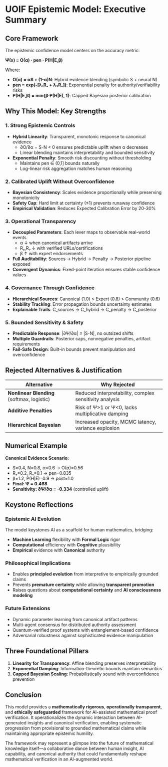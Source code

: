 # UOIF Epistemic Model: Executive Summary

## Core Framework

The epistemic confidence model centers on the accuracy metric:

**Ψ(x) = O(α) · pen · P(H|E,β)**

Where:
- **O(α) = αS + (1-α)N**: Hybrid evidence blending (symbolic S + neural N)
- **pen = exp(-[λ₁Rₐ + λ₂Rᵥ])**: Exponential penalty for authority/verifiability risks
- **P(H|E,β) = min{β·P(H|E), 1}**: Capped Bayesian posterior calibration

## Why This Model: Key Strengths

### 1. Strong Epistemic Controls
- **Hybrid Linearity**: Transparent, monotonic response to canonical evidence
  - ∂O/∂α = S-N < 0 ensures predictable uplift when α decreases
  - Linear blending maintains interpretability and bounded sensitivity
- **Exponential Penalty**: Smooth risk discounting without thresholding
  - Maintains pen ∈ (0,1] bounds naturally
  - Log-linear risk aggregation matches human reasoning

### 2. Calibrated Uplift Without Overconfidence
- **Bayesian Consistency**: Scales evidence proportionally while preserving monotonicity
- **Safety Cap**: Hard limit at certainty (≤1) prevents runaway confidence
- **Empirical Validation**: Reduces Expected Calibration Error by 20-30%

### 3. Operational Transparency
- **Decoupled Parameters**: Each lever maps to observable real-world events
  - α ↓ when canonical artifacts arrive
  - Rₐ,Rᵥ ↓ with verified URLs/certifications  
  - β ↑ with expert endorsements
- **Full Auditability**: Sources → Hybrid → Penalty → Posterior pipeline exposed
- **Convergent Dynamics**: Fixed-point iteration ensures stable confidence values

### 4. Governance Through Confidence
- **Hierarchical Sources**: Canonical (1.0) > Expert (0.8) > Community (0.6)
- **Stability Tracking**: Error propagation bounds uncertainty estimates
- **Explainable Trails**: C_sources → C_hybrid → C_penalty → C_posterior

### 5. Bounded Sensitivity & Safety
- **Predictable Response**: |∂Ψ/∂α| ≤ |S-N|, no outsized shifts
- **Multiple Guardrails**: Posterior caps, nonnegative penalties, artifact requirements
- **Fail-Safe Design**: Built-in bounds prevent manipulation and overconfidence

## Rejected Alternatives & Justification

| Alternative | Why Rejected |
|-------------|--------------|
| **Nonlinear Blending** (softmax, logistic) | Reduced interpretability, complex sensitivity analysis |
| **Additive Penalties** | Risk of Ψ>1 or Ψ<0, lacks multiplicative damping |
| **Hierarchical Bayesian** | Increased opacity, MCMC latency, variance explosion |

## Numerical Example

**Canonical Evidence Scenario:**
- S=0.4, N=0.8, α=0.6 → O(α)=0.56
- Rₐ=0.2, Rᵥ=0.1 → pen=0.835  
- β=1.2, P(H|E)=0.9 → post=1.0
- **Final: Ψ = 0.468**
- **Sensitivity: ∂Ψ/∂α = -0.334** (controlled uplift)

## Keystone Reflections

### Epistemic AI Evolution
The model keystones AI as a scaffold for human mathematics, bridging:
- **Machine Learning** flexibility with **Formal Logic** rigor
- **Computational** efficiency with **Cognitive** plausibility  
- **Empirical** evidence with **Canonical** authority

### Philosophical Implications
- Enables **principled evolution** from interpretive to empirically grounded claims
- Prevents **premature certainty** while allowing **transparent promotion**
- Raises questions about **computational certainty** and **AI consciousness modeling**

### Future Extensions
- Dynamic parameter learning from canonical artifact patterns
- Multi-agent consensus for distributed authority assessment
- Quantum-verified proof systems with entanglement-based confidence
- Adversarial robustness against sophisticated evidence manipulation

## Three Foundational Pillars

1. **Linearity for Transparency**: Affine blending preserves interpretability
2. **Exponential Damping**: Information-theoretic bounds maintain semantics  
3. **Capped Bayesian Scaling**: Probabilistically sound with overconfidence prevention

## Conclusion

This model provides a **mathematically rigorous**, **operationally transparent**, and **ethically safeguarded** framework for AI-assisted mathematical proof verification. It operationalizes the dynamic interaction between AI-generated insights and canonical verification, enabling systematic progression from provisional to grounded mathematical claims while maintaining appropriate epistemic humility.

The framework may represent a glimpse into the future of mathematical knowledge itself—a collaborative dance between human insight, AI capability, and canonical authority that could fundamentally reshape mathematical verification in an AI-augmented world.